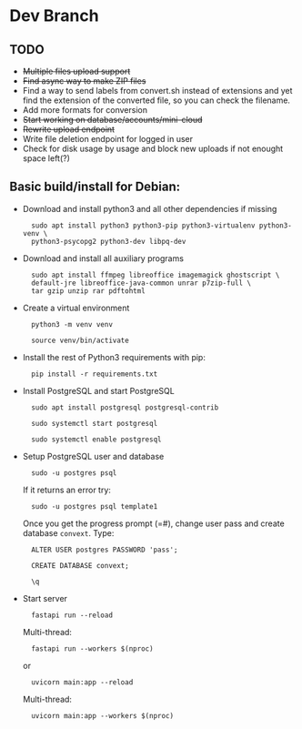 # Dev Branch

## TODO

- ~~Multiple files upload support~~
- ~~Find async way to make ZIP files~~
- Find a way to send labels from convert.sh instead of extensions and yet find
  the extension of the converted file, so you can check the filename.
- Add more formats for conversion
- ~~Start working on database/accounts/mini-cloud~~
- ~~Rewrite upload endpoint~~
- Write file deletion endpoint for logged in user
- Check for disk usage by usage and block new uploads if not enought space
  left(?)

## Basic build/install for Debian:
- Download and install python3 and all other dependencies if missing
        
        sudo apt install python3 python3-pip python3-virtualenv python3-venv \
        python3-psycopg2 python3-dev libpq-dev

- Download and install all auxiliary programs

        sudo apt install ffmpeg libreoffice imagemagick ghostscript \
        default-jre libreoffice-java-common unrar p7zip-full \
        tar gzip unzip rar pdftohtml

- Create a virtual environment
        
        python3 -m venv venv

        source venv/bin/activate

- Install the rest of Python3 requirements with pip:
        
        pip install -r requirements.txt

- Install PostgreSQL and start PostgreSQL

        sudo apt install postgresql postgresql-contrib

        sudo systemctl start postgresql

        sudo systemctl enable postgresql

- Setup PostgreSQL user and database
        
        sudo -u postgres psql

    If it returns an error try:
        
        sudo -u postgres psql template1

    Once you get the progress prompt (=#), 
    change user pass and create database `convext`. 
    Type:
        
        ALTER USER postgres PASSWORD 'pass';

        CREATE DATABASE convext;

        \q

- Start server
        
        fastapi run --reload

    Multi-thread:

        fastapi run --workers $(nproc)

    or

        uvicorn main:app --reload

    Multi-thread:

        uvicorn main:app --workers $(nproc)
